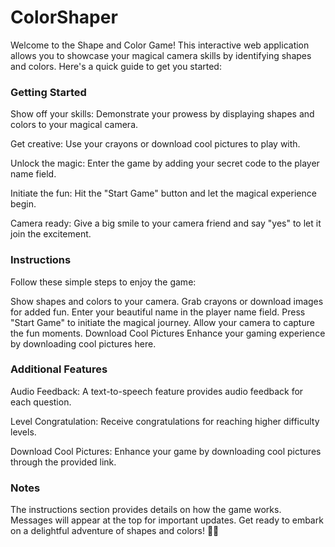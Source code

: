 # ColorShaper
Welcome to the Shape and Color Game! This interactive web application allows you to showcase your magical camera skills by identifying shapes and colors. Here's a quick guide to get you started:

### Getting Started
Show off your skills: Demonstrate your prowess by displaying shapes and colors to your magical camera.

Get creative: Use your crayons or download cool pictures to play with.

Unlock the magic: Enter the game by adding your secret code to the player name field.

Initiate the fun: Hit the "Start Game" button and let the magical experience begin.

Camera ready: Give a big smile to your camera friend and say "yes" to let it join the excitement.

### Instructions
Follow these simple steps to enjoy the game:

Show shapes and colors to your camera.
Grab crayons or download images for added fun.
Enter your beautiful name in the player name field.
Press "Start Game" to initiate the magical journey.
Allow your camera to capture the fun moments.
Download Cool Pictures
Enhance your gaming experience by downloading cool pictures here.

### Additional Features
Audio Feedback: A text-to-speech feature provides audio feedback for each question.

Level Congratulation: Receive congratulations for reaching higher difficulty levels.

Download Cool Pictures: Enhance your game by downloading cool pictures through the provided link.

### Notes
The instructions section provides details on how the game works.
Messages will appear at the top for important updates.
Get ready to embark on a delightful adventure of shapes and colors! 🌈✨
